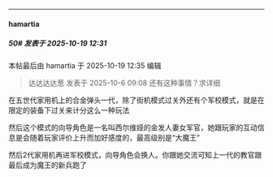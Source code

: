 ﻿
*****

####  hamartia  
##### 50#       发表于 2025-10-19 12:31

 本帖最后由 hamartia 于 2025-10-19 12:35 编辑 
<blockquote>达达达达葱 发表于 2025-10-6 09:08
还有这种事情？求详细</blockquote>

在五世代家用机上的合金弹头一代，除了街机模式过关外还有个军校模式，就是在限定的装备下过关来计分这么一种玩法

然后这个模式的向导角色是一名叫西尔维娅的金发人妻女军官，她跟玩家的互动信息是会随着玩家评价上升而加好感度的，最高级别是“大魔王”

然后2代家用机再进军校模式，向导角色会换人。你跟她交流可知上一代的教官跟最后成为魔王的新兵跑了

